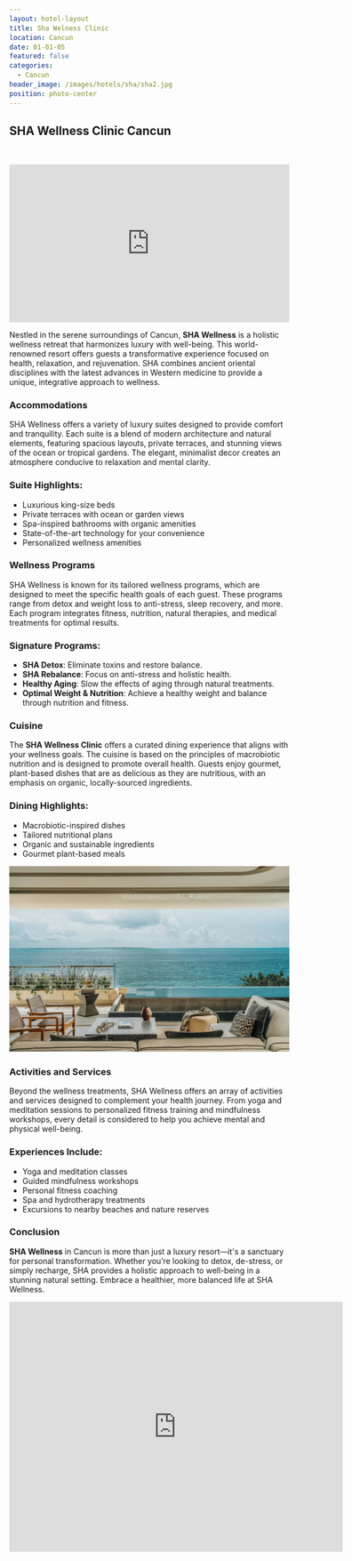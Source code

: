 ```yaml
---
layout: hotel-layout
title: Sha Welness Clinic
location: Cancun
date: 01-01-05
featured: false
categories:
  - Cancun
header_image: /images/hotels/sha/sha2.jpg
position: photo-center
---
```

## SHA Wellness Clinic Cancun
&nbsp;

<style>.embed-container { position: relative; padding-bottom: 56.25%; height: 0; overflow: hidden; max-width: 100%; } .embed-container iframe, .embed-container object, .embed-container embed { position: absolute; top: 0; left: 0; width: 100%; height: 100%; }</style><div class='embed-container'><iframe src='https://www.youtube.com/embed/R-UhsusuzXs' frameborder='0' allowfullscreen></iframe></div>


Nestled in the serene surroundings of Cancun, **SHA Wellness** is a holistic wellness retreat that harmonizes luxury with well-being. This world-renowned resort offers guests a transformative experience focused on health, relaxation, and rejuvenation. SHA combines ancient oriental disciplines with the latest advances in Western medicine to provide a unique, integrative approach to wellness.

### Accommodations

SHA Wellness offers a variety of luxury suites designed to provide comfort and tranquility. Each suite is a blend of modern architecture and natural elements, featuring spacious layouts, private terraces, and stunning views of the ocean or tropical gardens. The elegant, minimalist decor creates an atmosphere conducive to relaxation and mental clarity.

### Suite Highlights:
- Luxurious king-size beds
- Private terraces with ocean or garden views
- Spa-inspired bathrooms with organic amenities
- State-of-the-art technology for your convenience
- Personalized wellness amenities

### Wellness Programs

SHA Wellness is known for its tailored wellness programs, which are designed to meet the specific health goals of each guest. These programs range from detox and weight loss to anti-stress, sleep recovery, and more. Each program integrates fitness, nutrition, natural therapies, and medical treatments for optimal results.

### Signature Programs:
- **SHA Detox**: Eliminate toxins and restore balance.
- **SHA Rebalance**: Focus on anti-stress and holistic health.
- **Healthy Aging**: Slow the effects of aging through natural treatments.
- **Optimal Weight & Nutrition**: Achieve a healthy weight and balance through nutrition and fitness.

### Cuisine

The **SHA Wellness Clinic** offers a curated dining experience that aligns with your wellness goals. The cuisine is based on the principles of macrobiotic nutrition and is designed to promote overall health. Guests enjoy gourmet, plant-based dishes that are as delicious as they are nutritious, with an emphasis on organic, locally-sourced ingredients.

### Dining Highlights:
- Macrobiotic-inspired dishes
- Tailored nutritional plans
- Organic and sustainable ingredients
- Gourmet plant-based meals

![](/images/hotels/sha/sha.jpg)

### Activities and Services

Beyond the wellness treatments, SHA Wellness offers an array of activities and services designed to complement your health journey. From yoga and meditation sessions to personalized fitness training and mindfulness workshops, every detail is considered to help you achieve mental and physical well-being.

### Experiences Include:
- Yoga and meditation classes
- Guided mindfulness workshops
- Personal fitness coaching
- Spa and hydrotherapy treatments
- Excursions to nearby beaches and nature reserves

### Conclusion

**SHA Wellness** in Cancun is more than just a luxury resort—it's a sanctuary for personal transformation. Whether you’re looking to detox, de-stress, or simply recharge, SHA provides a holistic approach to well-being in a stunning natural setting. Embrace a healthier, more balanced life at SHA Wellness.


<div class='map-container center'>

<iframe src="https://www.google.com/maps/embed?pb=!1m18!1m12!1m3!1d3719.4190775272455!2d-86.80416222433666!3d21.21522418134733!2m3!1f0!2f0!3f0!3m2!1i1024!2i768!4f13.1!3m3!1m2!1s0x8f4c2f338601906f%3A0x4824ec33f2577c22!2sSHA%20Wellness%20Clinic%20Mexico!5e0!3m2!1ses!2ses!4v1735757110792!5m2!1ses!2ses" width="600" height="450" style="border:0;" allowfullscreen="" loading="lazy" referrerpolicy="no-referrer-when-downgrade"></iframe>

</div>
&nbsp;